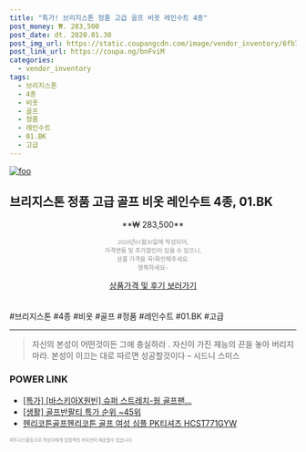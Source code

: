 ```yaml
--- 
title: "특가! 브리지스톤 정품 고급 골프 비옷 레인수트 4종" 
post_money: ₩. 283,500 
post_date: dt. 2020.01.30 
post_img_url: https://static.coupangcdn.com/image/vendor_inventory/6fb7/e8e4c796fc0a88839312bab739846730ff3f6caebbeaf0e00dd1f3173cfd.jpg 
post_link_url: https://coupa.ng/bnFviM 
categories: 
  - vendor_inventory 
tags: 
  - 브리지스톤 
  - 4종 
  - 비옷 
  - 골프 
  - 정품 
  - 레인수트 
  - 01.BK 
  - 고급 
--- 
```

[![foo](https://static.coupangcdn.com/image/vendor_inventory/6fb7/e8e4c796fc0a88839312bab739846730ff3f6caebbeaf0e00dd1f3173cfd.jpg)](https://coupa.ng/bnFviM) 

## 브리지스톤 정품 고급 골프 비옷 레인수트 4종, 01.BK 
<p style="text-align: center;">**₩ 283,500**</p> 
<p style="text-align: center;"><span style="color: #898c8f; font-family: Georgia,Times,serif; font-size: 0.75em;">2020년01월30일에 작성되어, <br>가격변동 및 추가할인이 있을 수 있으니,<br> 상품 가격을 꼭!확인해주세요.<br>행복하세요~</span> 
</p>	 
<div markdown="0" style="text-align: center;"><a href="https://coupa.ng/bnFviM" class="btn btn--success">상품가격 및 후기 보러가기</a></div> 
<br><br> 
  #브리지스톤 #4종 #비옷 #골프 #정품 #레인수트 #01.BK #고급 
<hr> 

> 자신의 본성이 어떤것이든 그에 충실하라 . 자신이 가진 재능의 끈을 놓아 버리지 마라. 본성이 이끄는 대로 따르면 성공할것이다 – 시드니 스미스 


### POWER LINK

* <a href="https://blog.naver.com/an0733/221786181701" target="_blank">[특가] [바스키아X원빈] 슈퍼 스트레치-웜 골프팬...</a>
* <a href="https://blog.naver.com/sakai111/221784403930" target="_blank"> [생활] 골프반팔티 특가 순위 ~45위</a>
* <a href="https://blog.naver.com/sakai111/221784133500" target="_blank">헨리코튼골프헨리코튼 골프 여성 심플 PK티셔츠 HCST771GYW</a>

<span style="color: #898c8f; font-family: Georgia,Times,serif; font-size: 0.55em;">파트너스활동으로 작성자에게 일정액의 커미션이 제공될수 있습니다.</span> 
